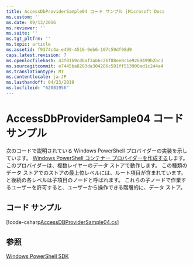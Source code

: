 ```yaml
---
title: AccessDbProviderSample04 コード サンプル |Microsoft Docs
ms.custom: ''
ms.date: 09/13/2016
ms.reviewer: ''
ms.suite: ''
ms.tgt_pltfrm: ''
ms.topic: article
ms.assetid: f9374c4a-e499-4516-9eb6-107c59df98d9
caps.latest.revision: 7
ms.openlocfilehash: 43f01b9cd6af3ab6c26f88ee0c1e9269499b2bc3
ms.sourcegitcommit: e7445ba8203da304286c591ff513900ad1c244a4
ms.translationtype: MT
ms.contentlocale: ja-JP
ms.lasthandoff: 04/23/2019
ms.locfileid: "62081956"
---
```

# <a name="accessdbprovidersample04-code-sample"></a>AccessDbProviderSample04 コード サンプル

次のコードで説明されている Windows PowerShell プロバイダーの実装を示しています。 [Windows PowerShell コンテナー プロバイダーを作成する](./creating-a-windows-powershell-container-provider.md)します。 このプロバイダーは、複数レイヤーのデータ ストアで動作します。 この種類のデータ ストアでのストアの最上位レベルには、ルート項目が含まれています。 と後続の各レベルは子項目のノードと呼ばれます。 これらの子ノードで作業するユーザーを許可すると、ユーザーから操作できる階層的に、データ ストア。

## <a name="code-sample"></a>コード サンプル

[!code-csharp[AccessDBProviderSample04.cs](../../powershell-sdk-samples/SDK-2.0/csharp/AccessDBProviderSample04/AccessDBProviderSample04.cs#L11-L1635 "AccessDBProviderSample04.cs")]

## <a name="see-also"></a>参照

[Windows PowerShell SDK](../windows-powershell-reference.md)
